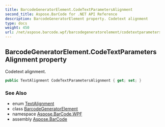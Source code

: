 ```yaml
---
title: BarcodeGeneratorElement.CodeTextParametersAlignment
second_title: Aspose.BarCode for .NET API Reference
description: BarcodeGeneratorElement property. Codetext alignment
type: docs
weight: 450
url: /net/aspose.barcode.wpf/barcodegeneratorelement/codetextparametersalignment/
---
```

## BarcodeGeneratorElement.CodeTextParametersAlignment property

Codetext alignment.

```csharp
public TextAlignment CodeTextParametersAlignment { get; set; }
```

### See Also

* enum [TextAlignment](../../../aspose.barcode.generation/textalignment/)
* class [BarcodeGeneratorElement](../)
* namespace [Aspose.BarCode.WPF](../../barcodegeneratorelement/)
* assembly [Aspose.BarCode](../../../)


